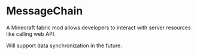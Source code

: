 # MessageChain

A Minecraft fabric mod allows developers to interact with server resources like calling web API.

Will support data synchronization in the future.
